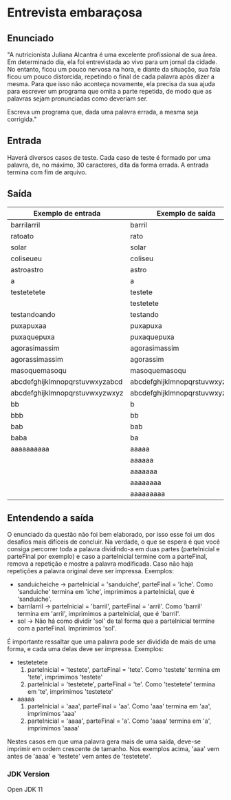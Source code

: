 # Entrevista embaraçosa

## Enunciado

"A nutricionista Juliana Alcantra é uma excelente profissional de sua área. Em determinado dia, ela foi entrevistada ao vivo para um jornal da cidade. No entanto, ficou um pouco nervosa na hora, e diante da situação, sua fala ficou um pouco distorcida, repetindo o final de cada palavra após dizer a mesma. Para que isso não aconteça novamente, ela precisa da sua ajuda para escrever um programa que omita a parte repetida, de modo que as palavras sejam pronunciadas como deveriam ser.

Escreva um programa que, dada uma palavra errada, a mesma seja corrigida."

## Entrada

Haverá diversos casos de teste. Cada caso de teste é formado por uma palavra, de, no máximo, 30 caracteres, dita da forma errada. A entrada termina com fim de arquivo.

## Saída
| Exemplo de entrada | Exemplo de saída |
| ------ | ------ |
| barrilarril | barril |
| ratoato | rato |
| solar | solar |
| coliseueu | coliseu |
| astroastro | astro |
| a | a |
| testetetete | testete |
|  | testetete |
| testandoando | testando |
| puxapuxaa | puxapuxa |
| puxaquepuxa | puxaquepuxa |
| agorasimassim | agorasimassim |
| agorassimassim | agorassim |
| masoquemasoqu | masoquemasoqu |
| abcdefghijklmnopqrstuvwxyzabcd | abcdefghijklmnopqrstuvwxyzabcd |
| abcdefghijklmnopqrstuvwxyzwxyz | abcdefghijklmnopqrstuvwxyz |
| bb | b |
| bbb | bb |
| bab | bab |
| baba | ba |
| aaaaaaaaaa | aaaaa |
|  | aaaaaa |
|  | aaaaaaa |
|  | aaaaaaaa |
|  | aaaaaaaaa |

## Entendendo a saída

O enunciado da questão não foi bem elaborado, por isso esse foi um dos desafios mais difíceis de concluir. Na verdade, o que se espera é que você consiga percorrer toda a palavra dividindo-a em duas partes (parteInicial e parteFinal por exemplo) e caso a parteInicial termine com a parteFinal, remova a repetição e mostre a palavra modificada. Caso não haja repetições a palavra original deve ser impressa. Exemplos:

- sanduicheiche -> parteInicial = 'sanduiche', parteFinal = 'iche'. Como 'sanduiche' termina em 'iche', imprimimos a parteInicial, que é 'sanduiche'.
- barrilarril -> parteInicial = 'barril', parteFinal = 'arril'. Como 'barril' termina em 'arril', imprimimos a parteInicial, que é 'barril'.
- sol -> Não há como dividir 'sol' de tal forma que a parteInicial termine com a parteFinal. Imprimimos 'sol'.

É importante ressaltar que uma palavra pode ser dividida de mais de uma forma, e cada uma delas deve ser impressa. Exemplos:

- testetetete
    1. parteInicial = 'testete', parteFinal = 'tete'. Como 'testete' termina em 'tete', imprimimos 'testete'
    1. parteInicial = 'testetete', parteFinal = 'te'. Como 'testetete' termina em 'te', imprimimos 'testetete'
- aaaaa
    1. parteInicial = 'aaa', parteFinal = 'aa'. Como 'aaa' termina em 'aa', imprimimos 'aaa'
    1. parteInicial = 'aaaa', parteFinal = 'a'. Como 'aaaa' termina em 'a', imprimimos 'aaaa'

Nestes casos em que uma palavra gera mais de uma saída, deve-se imprimir em ordem crescente de tamanho. Nos exemplos acima, 'aaa' vem antes de 'aaaa' e 'testete' vem antes de 'testetete'.

### JDK Version
Open JDK 11
